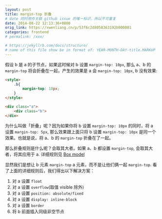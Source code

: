 ```yaml
---
layout: post
title: margin-top 折叠
# date 同时用作关联 github issue 的唯一标识，所以不可重复
date: 2014-08-22 12:13:36+0800
orig_link: https://xwenliang.cn/p/53f6c2d8058363192b000001
categories: frontend
# permalink: /xxx/

# https://jekyllrb.com/docs/structure/
# name of this file show be in format of: YEAR-MONTH-DAY-title.MARKUP
---
```



假设 b 是 a 的子节点，如果这时候对 b 设置 `margin-top: 10px`, 那么 a、b 的 `margin-top` 将会折叠在一起，产生的效果是 a 会 `margin-top: 10px`, b 没有效果:  

```html
<style>
    .b{
        margin-top: 10px;
    }
</style>

<div class="a">
    <div class="b">
</div>
```

为什么叫做「折叠」呢？因为如果你将 b 设置 `margin-top: 10px` 的同时，将 a 设置 `margin-top: 5px`, 那么效果跟上面只将 b 设置 `margin-top: 10px` 是同一个效果。也就是说，将 a、b 的 `margin-top` 折叠在了一起。  

那么折叠规则是什么呢？会取其大者。如果 a、b 都设置 `margin-top`, 会取其大者，将其应用于 a. 详细规则见 [Box model](http://www.w3.org/TR/CSS21/box.html#collapsing-margins)  

显然我们是想让 b 元素 `margin-top` a 元素，而不是让他们俩一起 `margin-top`. 看了上面的详细规则后，我们得出以下解决方案：  

1. 对 a 设置 `float`  
2. 对 a 设置 `overflow`(取值 visible 除外)  
3. 对 a 设置 `position: absolute/fixed`  
4. 对 a 设置 `display: inline-block`  
5. 对 a 设置 `border`  
6. 将 b 前面插入同级非空节点  

